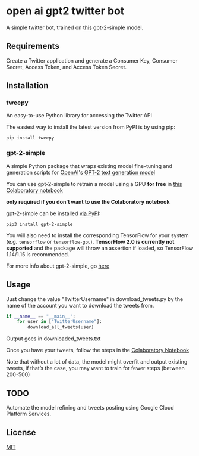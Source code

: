 # open ai gpt2 twitter bot

A simple twitter bot, trained on [this](https://github.com/zarveyy/openai-gtp2-twitter-bot/blob/main/Train_a_GPT_2_Model_on_Tweets.ipynb) gpt-2-simple model.

## Requirements
Create a Twitter application and generate a Consumer Key, Consumer Secret, Access Token, and Access Token Secret.
## Installation
### tweepy
An easy-to-use Python library for accessing the Twitter API

The easiest way to install the latest version from PyPI is by using pip:

```shell
pip install tweepy
```

 ### gpt-2-simple
A simple Python package that wraps existing model fine-tuning and generation scripts for [OpenAI](https://openai.com)'s [GPT-2 text generation model](https://openai.com/blog/better-language-models/)

You can use gpt-2-simple to retrain a model using a GPU **for free** in [this Colaboratory notebook](https://colab.research.google.com/drive/1VLG8e7YSEwypxU-noRNhsv5dW4NfTGce)

**only required if you don't want to use the Colaboratory notebook**

gpt-2-simple can be installed [via PyPI](https://pypi.org/project/gpt_2_simple/):

```shell
pip3 install gpt-2-simple
```

You will also need to install the corresponding TensorFlow for your system (e.g. `tensorflow` or `tensorflow-gpu`). **TensorFlow 2.0 is currently not supported** and the package will throw an assertion if loaded, so TensorFlow 1.14/1.15 is recommended.

For more info about gpt-2-simple, go [here](https://github.com/minimaxir/gpt-2-simple)

## Usage
Just change the value "TwitterUsername" in download_tweets.py by the name of the account you want to download the tweets from.
```python
if __name__ == "__main__":
    for user in ["TwitterUsername"]:
        download_all_tweets(user)
```
Output goes in downloaded_tweets.txt

Once you have your tweets, follow the steps in the [Colaboratory Notebook](https://github.com/zarveyy/openai-gtp2-twitter-bot/blob/main/Train_a_GPT_2_Model_on_Tweets.ipynb)

Note that without a lot of data, the model might overfit and output existing tweets, if that’s the case, you may want to train for fewer steps (between 200-500)

## TODO
Automate the model refining and tweets posting using Google Cloud Platform Services.

## License
[MIT](https://github.com/zarveyy/openai-gtp2-twitter-bot/blob/main/LICENSE)
